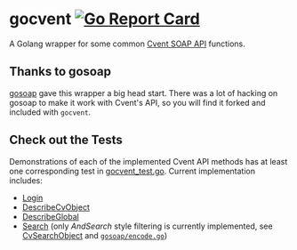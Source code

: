 # gocvent [![Go Report Card](https://goreportcard.com/badge/github.com/matthewpoer/gocvent)](https://goreportcard.com/report/github.com/matthewpoer/gocvent)

A Golang wrapper for some common [Cvent SOAP API](https://developers.cvent.com/documentation/soap-api/) functions.

## Thanks to gosoap
[gosoap](https://github.com/tiaguinho/gosoap) gave this wrapper a big head start. There was a lot of hacking on gosoap to make it work with Cvent's API, so you will find it forked and included with `gocvent`.

## Check out the Tests
Demonstrations of each of the implemented Cvent API methods has at least one corresponding test in [gocvent_test.go](gocvent_test.go). Current implementation includes:
* [Login](https://developers.cvent.com/documentation/soap-api/call-definitions/authentication/login/)
* [DescribeCvObject](https://developers.cvent.com/documentation/soap-api/call-definitions/object-metadata-calls/describecvobject/)
* [DescribeGlobal](https://developers.cvent.com/documentation/soap-api/call-definitions/object-metadata-calls/describeglobal/)
* [Search](https://developers.cvent.com/documentation/soap-api/call-definitions/search-and-retrieve/search/) (only _AndSearch_ style filtering is currently implemented, see [CvSearchObject](https://developers.cvent.com/documentation/soap-api/object-definitions/cvsearchobject/) and [`gosoap/encode.go`](gosoap/encode.go#L76))
